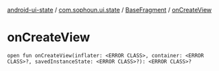 [android-ui-state](../../index.md) / [com.sophoun.ui.state](../index.md) / [BaseFragment](index.md) / [onCreateView](./on-create-view.md)

# onCreateView

`open fun onCreateView(inflater: <ERROR CLASS>, container: <ERROR CLASS>?, savedInstanceState: <ERROR CLASS>?): <ERROR CLASS>?`